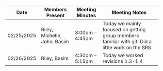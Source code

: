 | Date       | Members Present                | Meeting Minutes | Meeting Notes |
| ---------- | ------------------------------ | --------------- | ------------- |
| 02/25/2025 | Riley, Michelle, John, Basim   | 3:00pm - 4:45pm | Today we mainly focused on getting group members familiar with git. Did a little work on the SRS              
| 02/26/2025 | Riley, Basim                   | 4:30pm - 5:15pm | Today we worked revisions 1.3-1.4              |

